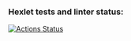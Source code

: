 ### Hexlet tests and linter status:
[![Actions Status](https://github.com/Tracksimus/data-analytics-project-96/actions/workflows/hexlet-check.yml/badge.svg)](https://github.com/Tracksimus/data-analytics-project-96/actions)